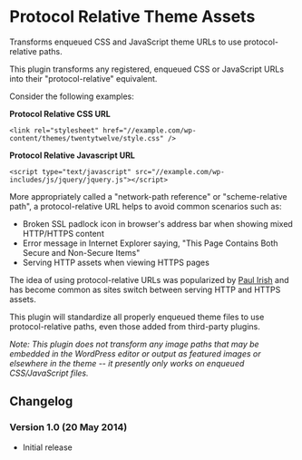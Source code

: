 # Protocol Relative Theme Assets

Transforms enqueued CSS and JavaScript theme URLs to use protocol-relative paths.

This plugin transforms any registered, enqueued CSS or JavaScript URLs into their "protocol-relative" equivalent.

Consider the following examples:

**Protocol Relative CSS URL**

`<link rel="stylesheet" href="//example.com/wp-content/themes/twentytwelve/style.css" />`

**Protocol Relative Javascript URL**

`<script type="text/javascript" src="//example.com/wp-includes/js/jquery/jquery.js"></script>`

More appropriately called a "network-path reference" or "scheme-relative path", a protocol-relative URL helps to avoid common scenarios such as:

* Broken SSL padlock icon in browser's address bar when showing mixed HTTP/HTTPS content
* Error message in Internet Explorer saying, "This Page Contains Both Secure and Non-Secure Items"
* Serving HTTP assets when viewing HTTPS pages

The idea of using protocol-relative URLs was popularized by [Paul Irish](http://paulirish.com/2010/the-protocol-relative-url/) and has become common as sites switch between serving HTTP and HTTPS assets.

This plugin will standardize all properly enqueued theme files to use protocol-relative paths, even those added from third-party plugins.

_Note: This plugin does not transform any image paths that may be embedded in the WordPress editor or output as featured images or elsewhere in the theme -- it presently only works on enqueued CSS/JavaScript files._

## Changelog

### Version 1.0 (20 May 2014)

* Initial release